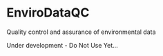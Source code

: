 # EnviroDataQC
Quality control and assurance of environmental data

Under development - Do Not Use Yet...
